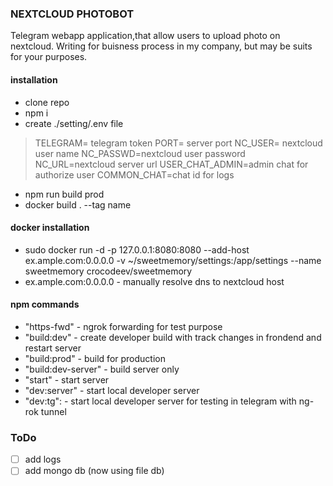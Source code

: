 ### NEXTCLOUD PHOTOBOT

Telegram webapp application,that allow users to upload photo on nextcloud. 
Writing for buisness process in my company, but may be suits for your purposes.

#### installation

* clone repo
* npm i
* create ./setting/.env file

> TELEGRAM= telegram token
> PORT= server port
> NC_USER= nextcloud user name
> NC_PASSWD=nextcloud user password
> NC_URL=nextcloud server url
> USER_CHAT_ADMIN=admin chat for authorize user
> COMMON_CHAT=chat id for logs

* npm run build prod
* docker build . --tag name

#### docker installation

* sudo docker run -d -p 127.0.0.1:8080:8080 --add-host ex.ample.com:0.0.0.0 -v ~/sweetmemory/settings:/app/settings --name sweetmemory crocodeev/sweetmemory
* ex.ample.com:0.0.0.0 - manually resolve dns to nextcloud host

#### npm commands

* "https-fwd" - ngrok forwarding for test purpose
* "build:dev" - create developer build with track changes in frondend and restart server
* "build:prod" - build for production
* "build:dev-server" - build server only
* "start" - start server
* "dev:server" - start local developer server
* "dev:tg": - start local developer server for testing in telegram with ng-rok tunnel

### ToDo

- [ ] add logs
- [ ] add mongo db (now using file db)
